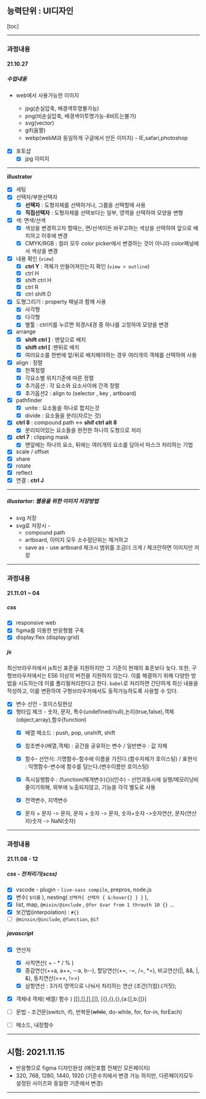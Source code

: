 ## 능력단위 : UI디자인

[toc]

---

### 과정내용

#### 21.10.27

##### 수업내용

- web에서 사용가능한 이미지

  - jpg(손실압축, 배경색투명불가능)
  - png(비손실압축, 배경색이투명가능-8비트는불가)
  - svg(vector)
  - gif(움짤)
  - webp(webM과 동일하게 구글에서 만든 이미지) - IE,safari,photoshop

  

- [x] 포토샵
  - [x] jpg 이미지 

---

**illustrator**

- [x] 세팅
- [x] 선택자/부분선택자
  - [x] **선택자** : 도형자체를 선택하거나, 그룹을 선택할때 사용
  - [x] **직접선택자** : 도형자체를 선택보다는 일부, 영역을 선택하여 모양을 변형
- [x] 색: 면색/선색
  - [x] 색상을 변경하고자 할때는, 면/선색이든 바꾸고하는 색상을 선택하여 앞으로 배치하고 이후에 변경
  - [x] CMYK/RGB : 컬러 모두 color picker에서 변경하는 것이 아니라 color패널에서 색상을 변경
- [x] 내용 확인 (`view`)
  - [x] **ctrl Y** : 객체가 만들어져인는지 확인  (`view > outline`)
  - [x] ctrl H 
  - [x] shift ctrl H
  - [x] ctrl R 
  - [x] ctrl shift D
- [x] 도형그리기 : property 패널과 함께 사용
  - [x] 사각형
  - [x] 다각형
  - [x] 별툴 : ctrl키를 누르면 외경/내경 중 하나를 고정하여 모양을 변경
- [x] arrange
  - [x] **shift ctrl ]**  : 맨앞으로 배치
  - [x] **shift ctrl  [** :맨뒤로 배치
  - [x] 여러요소를 한번에 앞/뒤로 배치해야하는 경우 여러개의 객체를 선택하여 사용
- [x] align : 정렬
  - [x] 한쪽정렬
  - [x] 각요소별 위치기준에 따른 정렬
  - [x] 추가옵션 : 각 요소와 요소사이에 간격 정렬
  - [x] 추가옵션2 : align to (selector , key , artboard)
- [x] pathfinder
  - [x] unite : 요소들을 하나로 합치는것 
  - [x] divide : 요소들을 분리(자르는 것)
- [x] **ctrl 8** : compound path <-> **shif ctrl alt 8**
  - [x] 분리되어있는 요소들을 완전한 하나의 도형으로 처리
- [x] **ctrl 7** : clipping mask
  - [x] 맨앞에는 하나의 요소, 뒤에는 여러개의 요소를 담아서 마스크 처리하는 기법
- [x] scale / offset
- [x] share
- [x] rotate
- [x] reflect
- [x] 연결 : **ctrl J** 

---

##### illustartor: 웹용을 위한 이미지 저장방법

- svg 저장 
- svg로 저장시 - 
  - compound path
  - artboard, 이미지 모두 소수점단위는 제거하고 
  - save as - use artboard 체크시 범위를 조금더 크게 / 체크안하면 이미지만 저장

---

### 과정내용

#### 21.11.01 ~ 04

##### css

- [x] responsive web 
- [x] figma를 이용한 반응형웹 구축
- [x] display:flex (display:grid)

##### js 

최신브라우저에서 js최신 표준을 지원하지만 그 기준이 현재의 표준보다 늦다. 
또한, 구형브라우저에서는 ES6 이상의 버전을 지원하지 않는다. 
이를 해결하기 위해 다양한 방법을 시도하는데 이를 폴리필처리한다고 한다. 
`babel`로 처리하면 간단하게 최신 내용을 작성하고, 
이를 변환하여 구형브라우저에서도 동작가능하도록 사용할 수 있다.

- [x] 변수 선언 - 호이스팅현상 
- [x] 형타입 체크 - 숫자, 문자, 특수(undefined/null),논리(true,false),객체(object,array),함수(function)
  - [x] 배열 메소드 : push, pop, unshift, shift
  - [x] 참조변수(배열,객체) : 공간을 공유하는 변수 / 일반변수 : 값 자체
  - [x] 함수- 선언식: 기명함수-함수에 이름을 가진다.(함수자체가 호이스팅) / 표현식 : 익명함수-변수에 함수를 담는다.(변수이름만 호이스팅)
  - [x] 즉시실행함수 : (function(매개변수){})(인수) - 선언과동시에 실행/메모리낭비줄이기위해, 외부에 노출되지않고, 기능을 각각 별도로 사용
  - [x] 전역변수, 지역변수
  - [x] 문자 + 문자 -> 문자, 문자 + 숫자 -> 문자, 숫자+숫자 ->숫자연산, 문자(연산자)숫자 -> NaN(숫자)


---

### 과정내용

#### 21.11.08 - 12

##### css - 전처리기(scss)

- [x] vscode - plugin - `live-sass compile`, prepros, node.js
- [x] 변수( `$이름` ), nesting( `선택자{ 선택자 { &:hover{} } }` ), 
- [x] list, map, `@mixin/@include` , `@for $var from 1 throuth 10 {}` ...
- [x] 보간법(interpolation) : `#{}`
- [ ] `@minxin/@include`, `@function`, `@if`

##### javascript

- [x] 연산자
  - [x] 사칙연산( + - * / % )
  - [x] 증감연산(++a, a++, --a, b--), 할당연산(+=, -=, /=, *=), 비교연산(||, &&, |, &), 동치연산(===, !==)
  - [x] 삼항연산 : 3가지 영역으로 나눠서 처리하는 연산   (조건)?(참):(거짓);
- [x] 객체내 객체( 배열/ 함수 ) [[],[],[],[]], [{},{},{},{a:[],b:[]}]
- [ ] 문법 - 조건문(switch, if), 반복문(~~while~~, do-while, for, for-in, forEach)
- [ ] 메소드, 내장함수





---

## 시험: 2021.11.15

- 반응형으로 figma 디자인완성 (메인포함 전체인 모든페이지)
- 320, 768, 1280, 1440, 1920 (기준수치에서 변경 가능 하지만, 다른페이지모두 설정된 사이즈와 동일한 기준에서 변경)

---









